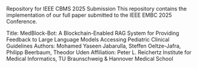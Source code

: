 Repository for IEEE CBMS 2025 Submission
This repository contains the implementation of our full paper submitted to the IEEE EMBC 2025 Conference.

Title: MedBlock-Bot: A Blockchain-Enabled RAG System for Providing Feedback to Large Language Models Accessing Pediatric Clinical Guidelines
Authors: Mohamed Yaseen Jabarulla, Steffen Oeltze-Jafra, Philipp Beerbaum, Theodor Uden
Affiliation: Peter L. Reichertz Institute for Medical Informatics, TU Braunschweig & Hannover Medical School

